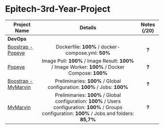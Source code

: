 # Epitech-3rd-Year-Project

| Project Name    | Details                                                                                    | Notes (/20)  |
| --------------- |:------------------------------------------------------------------------------------------:| :-----------:|
| **DevOps** |
| [Boostrap - Popeye](https://github.com/Nafiros/B-DOP-500-Popeye-Bootstrap) | Dockerfile: **100%** / docker-compose.yml: **50%** | **?**    |
| [Popeye](https://github.com/Nafiros/B-DOP-500-Popeye) | Image Poll: **100%** / Image Result: **100%** / Image Worker: **100%** / Docker Compose: **100%** | **?**   |
| [Boostrap - MyMarvin](https://github.com/Nafiros/B-DOP-500-MyMarvin-Bootstrap) | Preliminaries: **100%** / Global configuration: **100%** / Jobs: **100%** | **?**   |
| [MyMarvin](https://github.com/Nafiros/B-DOP-500-MyMarvin) | Preliminaries: **100%** / Global configuration: **100%** / Users configuration: **100%** / Groups configuration: **100%** / Jobs and folders: **85,7%** | **?**   |
